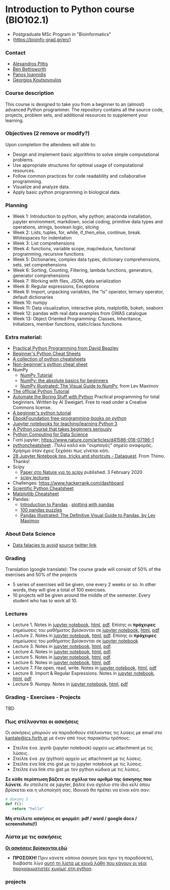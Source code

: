 # Introduction to Python course (BIO102.1)
* Postgraduate MSc Program in "Bioinformatics"
* (https://bioinfo-grad.gr/en/)
  
### Contact
* [Alexandros Pittis](alexandros.pittis@imbb.forth.gr)
* [Ben Bettisworth](bbettis@ics.forth.gr)
* [Panos Ioannidis](pioannidis@ics.forth.gr)
* [Georgios Koutsovoulos](gkoutsov@ics.forth.gr)

### Course description
This course is designed to take you from a beginner to an (almost) advanced Python programmer. The repository contains all the source code, projects, problem sets, and additional resources to supplement your learning.  

### Objectives (2 remove or modify?)
Upon completion the attendees will able to:
* Design and implement basic algorithms to solve simple computational problems.
* Use appropriate structures for optimal usage of computational resources.
* Follow common practices for code readability and collaborative programming.
* Visualize and analyze data.
* Apply basic python programming in biological data.  

### Planning
* Week 1: Introduction to python, why python; anaconda installation, jupyter environment, markdown, social coding, primitive data types and operations, strings, boolean logic, slicing
* Week 2: Lists, tuples, for, while, if_then_else, continue, break. Whitespaces for indentation
* Week 3: List comprehensions
* Week 4: functions, variable scope, map/reduce, functional programming, recursive functions
* Week 5: Dictionaries, complex data types, dictionary comprehensions, sets, set comprehensions
* Week 6: Sorting, Counting, Filtering, lambda functions, generators, generator comprehensions
* Week 7: Working with files, JSON, data serialization
* Week 8: Regular expressions, Exceptions
* Week 9: Import, unpacking variables, the “is” operator, ternary operator, default dictionaries
* Week 10: numpy
* Week 11: Data visualization, interactive plots, matplotlib, bokeh, seaborn
* Week 12: pandas with real data examples from GWAS catalogue
* Week 13: Object Oriented Programming: Classes, Inheritance, Initializers, member functions, static/class functions.

### Extra material:
* [Practical Python Programming from David Beazley](https://dabeaz-course.github.io/practical-python/)
* [Beginner's Python Cheat Sheets](https://ehmatthes.github.io/pcc_2e/cheat_sheets/cheat_sheets/)
* [A collection of python cheatsheets](https://github.com/afizs/python-notes/blob/main/resources/cheatsheets.md)
* [Non-beginner's python cheat sheet](https://gto76.github.io/python-cheatsheet/)
* NumPy
   * [NumPy Tutorial](https://realpython.com/numpy-tutorial/)
   * [NumPy: the absolute basics for beginners](https://numpy.org/devdocs/user/absolute_beginners.html)
   * [NumPy Illustrated: The Visual Guide to NumPy](https://medium.com/better-programming/numpy-illustrated-the-visual-guide-to-numpy-3b1d4976de1d), from Lev Maximov 
* [The official Python Tutorial](https://docs.python.org/3/tutorial/index.html)
* [Automate the Boring Stuff with Python](https://automatetheboringstuff.com/) Practical programming for total beginners. Written by Al Sweigart. Free to read under a Creative Commons license.
* [A beginner's python tutorial](https://en.wikibooks.org/wiki/A_Beginner%27s_Python_Tutorial)
* [EbookFoundation free-programming-books on python](https://github.com/EbookFoundation/free-programming-books/blob/master/free-programming-books.md#python)
* [Jupyter notebooks for teaching/learning Python 3](https://github.com/jerry-git/learn-python3)
* [A Python course that takes beginners seriously](https://github.com/JdeH/LightOn)
* [Python Computing for Data Science](https://github.com/profjsb/python-seminar)
* Γιατί jupyter; https://www.nature.com/articles/d41586-018-07196-1 
* [pythoncheatsheet](https://www.pythoncheatsheet.org/) . Πολύ καλό και "συμπαγές" σημείο αναφοράς. Χρήσιμο όταν έχεις ξεχάσει πως γίνεται κάτι. 
* [28 Jupyter Notebook tips, tricks and shortcuts - Dataquest](https://www.dataquest.io/blog/jupyter-notebook-tips-tricks-shortcuts/). From Thimo. Thanks!
* Scipy
   * [Paper στο Nature για το scipy](https://www.nature.com/articles/s41592-019-0686-2) published: 3 February 2020
   * [scipy lectures](http://scipy-lectures.org/)
* Challenges: https://www.hackerrank.com/dashboard
* [Scientific Python Cheatsheet](https://ipgp.github.io/scientific_python_cheat_sheet/)
* [Matplotlib Cheatsheet](https://twitter.com/magnumdessert/status/1280543694760710144)
* Pandas:
   * [Introduction to Pandas](https://realpython.com/pandas-dataframe/) . [plotting with pandas](https://realpython.com/pandas-plot-python/)
   * [100 pandas puzzles](https://github.com/ajcr/100-pandas-puzzles)
   * [Pandas Illustrated: The Definitive Visual Guide to Pandas, by Lev Maximov](https://betterprogramming.pub/pandas-illustrated-the-definitive-visual-guide-to-pandas-c31fa921a43)

### About Data Science 
* [Data falacies to avoid](https://www.geckoboard.com/uploads/data-fallacies-to-avoid.pdf) [source](https://www.geckoboard.com/best-practice/statistical-fallacies/) [twitter link](https://twitter.com/simongerman600/status/1294764565406855170?s=11)

### Grading
Translation (google translate):
The course grade will consist of 50% of the exercises and 50% of the projects
* 5 series of exercises will be given, one every 2 weeks or so. In other words, they will give a total of 100 exercises.
* 10 projects will be given around the middle of the semester. Every student who has to work all 10. 

### Lectures 
* Lecture 1. Notes in [jupyter notebook](notes/lesson_1.ipynb), [html](notes/lesson_1.html), [pdf](notes/lesson_1.pdf). Επίσης  οι **πρόχειρες** σημείωσεις του μαθήματος βρίσκονται σε [jupyter notebook](2022_2023/lesson_1_2022.ipynb), [html](2022_2023/lesson_1_2022.html), [pdf](2022_2023/lesson_1_2022.pdf) 
* Lecture 2. Notes in [jupyter notebook](notes/lesson_2.ipynb), [html](notes/lesson_2.html), [pdf](notes/lesson_2.pdf). Επίσης  οι **πρόχειρες** σημείωσεις του μαθήματος βρίσκονται σε [jupyter notebook](https://gist.github.com/kantale/b8b141a5f71495d5b648c0abd8df3875)
* Lecture 3. Notes in [jupyter notebook](notes/lesson_3.ipynb), [html](notes/lesson_3.html), [pdf](notes/lesson_3.pdf).
* Lecture 4. Notes in [jupyter notebook](notes/lesson_4.ipynb), [html](notes/lesson_4.html), [pdf](notes/lesson_4.pdf).
* Lecture 5. Notes in [jupyter notebook](notes/lesson_5.ipynb), [html](notes/lesson_5.html), [pdf](notes/lesson_5.pdf).
* Lecture 6. Notes in [jupyter notebook](notes/lesson_6.ipynb), [html](notes/lesson_6.html), [pdf](notes/lesson_6.pdf).
* Lecture 7. File open, read, write. Notes in [jupyter notebook](notes/lesson_5.ipynb), [html](notes/lesson_7.html), [pdf](notes/lesson_7.pdf)
* Lecture 8. Import & Regular Expressions. Notes in [jupyter notebook](notes/lesson_8.ipynb), [html](notes/lesson_8.html), [pdf](notes/lesson_8.pdf)
* Lecture 9. Numpy. Notes in [jupyter notebook](notes/lesson_9.ipynb), [html](notes/lesson_9.html), [pdf](notes/lesson_9.pdf)


### Grading - Exercises - Projects
TBD


### Πως στέλνονται οι ασκήσεις
Οι ασκήσεις μπορούν να παραδοθούν στέλνοντας τις λύσεις με email στο [kantale@ics.forth.gr](mailto:kantale@ics.forth.gr) με έναν από τους παρακάτω τρόπους:

   * Στείλτε ένα .ipynb (jupyter notebook) αρχείο ως attachment με τις λύσεις.
   * Στείλτε ένα .py (python) αρχείο ως attachment με τις λύσεις.
   * Στείλτε ένα link στο gist με το jupyter notebook με τις λύσεις. 
   * Στείλτε ένα link στο gist με τον python κώδικα με τις λύσεις.

**Σε κάθε περίπτωση βάζετε σε σχόλια τον αριθμό της άσκησης που λύνετε**. Αν στείλετε σε jupyter, βάλτε ένα σχόλιο στο ίδιο κελί όπου βρίσκεται και η υλοποίησή σας. Ιδανικά θα πρέπει να είναι κάτι σαν:

```python
# άσκηση 5
def f():
   return "hello"
```

**Μη στείλετε ασκήσεις σε φορμάτ: pdf / word / google docs / screenshots(!)**

### Λίστα με τις ασκήσεις
**[Οι ασκήσεις βρίσκονται εδώ](exercises_2022.md)**

* **ΠΡΟΣΟΧΗ!** Πριν κάνετε κάποια άσκηση (και πριν τη παραδόσετε), διαβάστε λίγο [αυτή τη λίστα με κοινά λάθη που κάνουν οι νέοι προγραμματιστές κυρίως στη python](common_errors.md). 



### projects 

